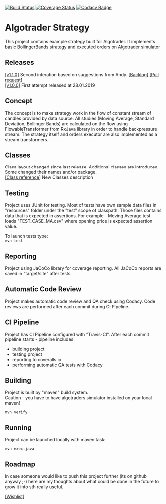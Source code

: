[![Build Status](https://travis-ci.com/harmony1358/algointerview.svg?branch=master)](https://travis-ci.com/harmony1358/algointerview)
[![Coverage Status](https://coveralls.io/repos/github/harmony1358/algointerview/badge.svg?service=github)](https://coveralls.io/github/harmony1358/algointerview)
[![Codacy Badge](https://api.codacy.com/project/badge/Grade/8fc3d9420b744e59a65bbf854da42511)](https://www.codacy.com/app/harmony1358/algointerview?utm_source=github.com&amp;utm_medium=referral&amp;utm_content=harmony1358/algointerview&amp;utm_campaign=Badge_Grade)

# Algotrader Strategy

This project contains example strategy built for Algotrader.
It implements basic BollingerBands strategy and executed orders on Algotrader simulator

## Releases

[[v1.1.0]](https://github.com/harmony1358/algointerview/releases)
Second interation based on suggestions from Andy. [[Backlog]](https://github.com/harmony1358/algointerview/milestone/1?closed=1) 
[[Pull request]](https://github.com/harmony1358/algointerview/pull/12)  
[[v1.0.0]](https://github.com/harmony1358/algointerview/releases) 
First attempt released at 28.01.2019
  
## Concept

The concept is to make strategy work in the flow of constant stream of candles provided by data source.
All studies (Moving Average, Standard Deviation, Bollinger Bands) are calculated on the flow using FlowableTransformer from
RxJava library in order to handle backpressure stream.
The strategy itself and orders executor are also implemented as a stream transformers.

## Classes

Class layout changed since last release. Additional classes are introduces. 
Some changed their names and/or package.  
[[Class reference]](./CLASSES.md) New Classes description

## Testing

Project uses JUnit for testing. Most of tests have own sample data files in "resources" folder 
under the "test" scope of classpath.
Those files contains data that is expected in assertions. 
For example - Moving Average test loads "TEST_CASE_MA.csv" where opening price is expected assertion value. 
  
To launch tests type:  
`mvn test`

## Reporting

Project using JaCoCo library for coverage reporting. 
All JaCoCo reports are saved in "target/site" after tests.

## Automatic Code Review

Project makes automatic code review and QA check using Codacy.
Code reviews are performed after each commit during CI Pipeline.

## CI Pipeline

Project has CI Pipeline configured with "Travis-CI". 
After each commit pipeline starts - pipeline includes:  
  - building project
  - testing project
  - reporting to coveralls.io
  - performing automatic QA tests with Codacy


## Building
  
Project is built by "maven" build system.  
Caution - you have to have algotraders simulator installed on your local maven!  

`mvn verify`

## Running
  
Project can be launched locally with maven task:    
  
`mvn exec:java`  

## Roadmap

In case someone would like to push this project further (its on github anyway ;-) 
here are my thoughts about what could be done in the future to grow it into sth really useful.

[[Wishlist]](https://github.com/harmony1358/algointerview/milestone/2)